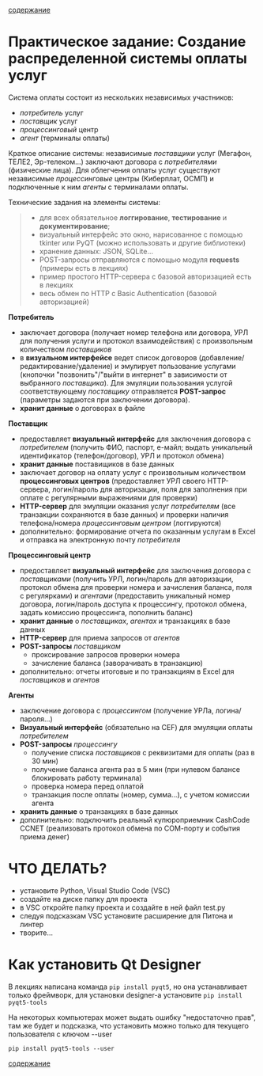 [содержание](/readme.md)  

# Практическое задание: Создание распределенной системы оплаты услуг

Система оплаты состоит из нескольких независимых участников:
* *потребитель* услуг
* *поставщик* услуг
* *процессинговый* центр
* *агент* (терминалы оплаты)

Краткое описание системы: независимые *поставщики* услуг (Мегафон, ТЕЛЕ2, Эр-телеком...) заключают договора с *потребителями* (физические лица). Для облегчения оплаты услуг существуют независимые *процессинговые* центры (Киберплат, ОСМП) и подключенные к ним *агенты* с терминалами оплаты.

Технические задания на элементы системы:

>- для всех обязательное **логгирование**, **тестирование** и **документирование**;
>- визуальный интерфейс это окно, нарисованное с помощью tkinter или PyQT (можно использовать и другие библиотеки)
>- хранение данных: JSON, SQLite...
>- POST-запросы отправляются с помощью модуля **requests** (примеры есть в лекциях)
>- пример простого HTTP-сервера с базовой авторизацией есть в лекциях
>- весь обмен по HTTP с Basic Authentication (базовой авторизацией)

**Потребитель**
* заключает договора (получает номер телефона или договора, УРЛ для получения услуги и протокол взаимодействия) с произвольным количеством *поставщиков*
* в **визуальном интерфейсе** ведет список договоров (добавление/редактирование/удаление) и эмулирует пользование услугами (кнопочки "позвонить"/"выйти в интернет" в зависимости от выбранного *поставщика*). Для эмуляции пользования услугой соответствующему *поставщику* отправляется **POST-запрос** (параметры задаются при заключении договора).
* **хранит данные** о договорах в файле

**Поставщик**
* предоставляет **визуальный интерфейс** для заключения договора с *потребителем* (получить ФИО, паспорт, е-майл; выдать уникальный идентификатор (телефон/договор), УРЛ и протокол обмена)
* **хранит данные** поставищиков в базе данных
* заключает договор на оплату услуг с произвольным количеством **процессинговых центров** (предоставляет УРЛ своего HTTP-сервера, логин/пароль для авторизации, поля для заполнения при оплате с регулярными выражениями для проверки)
* **HTTP-сервер** для эмуляции оказания услуг *потребителям* (все транзакции сохраняются в базе данных) и проверки наличия телефона/номера *процессинговым центром* (логгируются)
* дополнительно: формирование отчета по оказанным услугам в Excel и отправка на электронную почту *потребителя*

**Процессинговый центр**
* предоставляет **визуальный интерфейс** для заключения договора с *поставщиками* (получить УРЛ, логин/пароль для авторизации, протокол обмена для проверки номера и зачисления баланса, поля с регулярками) и *агентами* (предоставить уникальный номер договора, логин/пароль доступа к процессингу, протокол обмена, задать комиссию процессинга, пополнить баланс)
* **хранит данные** о *поставщиках*, *агентах* и транзакциях в базе данных
* **HTTP-сервер** для приема запросов от *агентов*
* **POST-запросы** *поставщикам* 
    * проксирование запросов проверки номера
    * зачисление баланса (заворачивать в транзакцию)
* дополнительно: отчеты итоговые и по транзакциям в Excel для *поставщиков* и *агентов*

**Агенты**
* заключение договора с *процессингом* (получение УРЛа, логина/пароля...)
* **Визуальный интерфейс** (обязательно на CEF) для эмуляции оплаты *потребителем*
* **POST-запросы** *процессингу*
    * получение списка *поставщиков* с реквизитами для оплаты (раз в 30 мин)
    * получение баланса агента раз в 5 мин (при нулевом балансе блокировать работу терминала)
    * проверка номера перед оплатой
    * транзакция после оплаты (номер, сумма...), с учетом комиссии агента
* **хранить данные** о транзакциях в базе данных
* дополнительно: подключить реальный купюроприемник CashCode CCNET (реализовать протокол обмена по СОМ-порту и события приема денег)

# ЧТО ДЕЛАТЬ?

* установите Python, Visual Studio Code (VSC)
* создайте на диске папку для проекта
* в VSC откройте папку проекта и создайте в ней файл test.py
* следуя подсказкам VSC установите расширение для Питона и линтер
* творите...

# Как установить Qt Designer
В лекциях написана команда ``pip install pyqt5``, но она устанавливает только фреймворк, для установки designer-а установите ``pip install pyqt5-tools``

На некоторых компьютерах может выдать ошибку "недостаточно прав", там же будет и подсказка, что установить можно только для текущего пользователя с ключом --user

``pip install pyqt5-tools --user``

[содержание](/readme.md)  
